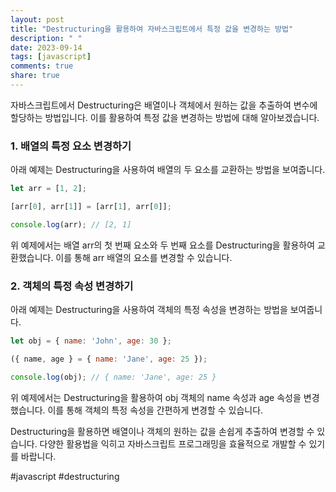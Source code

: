 ```yaml
---
layout: post
title: "Destructuring을 활용하여 자바스크립트에서 특정 값을 변경하는 방법"
description: " "
date: 2023-09-14
tags: [javascript]
comments: true
share: true
---
```


자바스크립트에서 Destructuring은 배열이나 객체에서 원하는 값을 추출하여 변수에 할당하는 방법입니다. 이를 활용하여 특정 값을 변경하는 방법에 대해 알아보겠습니다.

### 1. 배열의 특정 요소 변경하기

아래 예제는 Destructuring을 사용하여 배열의 두 요소를 교환하는 방법을 보여줍니다.

```javascript
let arr = [1, 2];

[arr[0], arr[1]] = [arr[1], arr[0]];

console.log(arr); // [2, 1]
```

위 예제에서는 배열 arr의 첫 번째 요소와 두 번째 요소를 Destructuring을 활용하여 교환했습니다. 이를 통해 arr 배열의 요소를 변경할 수 있습니다.

### 2. 객체의 특정 속성 변경하기

아래 예제는 Destructuring을 사용하여 객체의 특정 속성을 변경하는 방법을 보여줍니다.

```javascript
let obj = { name: 'John', age: 30 };

({ name, age } = { name: 'Jane', age: 25 });

console.log(obj); // { name: 'Jane', age: 25 }
```

위 예제에서는 Destructuring을 활용하여 obj 객체의 name 속성과 age 속성을 변경했습니다. 이를 통해 객체의 특정 속성을 간편하게 변경할 수 있습니다.

Destructuring을 활용하면 배열이나 객체의 원하는 값을 손쉽게 추출하여 변경할 수 있습니다. 다양한 활용법을 익히고 자바스크립트 프로그래밍을 효율적으로 개발할 수 있기를 바랍니다.

#javascript #destructuring